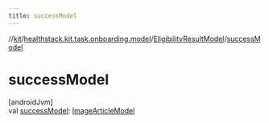 ```yaml
---
title: successModel
---
```

//[kit](../../../index.html)/[healthstack.kit.task.onboarding.model](../index.html)/[EligibilityResultModel](index.html)/[successModel](success-model.html)



# successModel



[androidJvm]\
val [successModel](success-model.html): [ImageArticleModel](../../healthstack.kit.task.base/-image-article-model/index.html)




